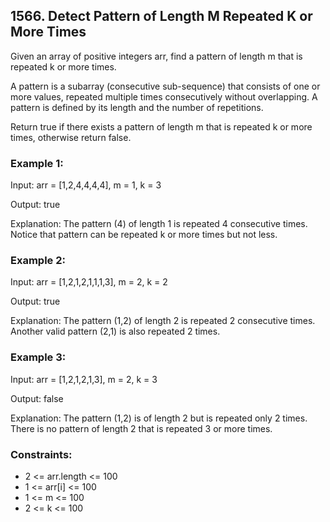 ## 1566. Detect Pattern of Length M Repeated K or More Times

Given an array of positive integers arr, find a pattern of length m that is repeated k or more times.

A pattern is a subarray (consecutive sub-sequence) that consists of one or more values, repeated multiple times consecutively without overlapping. A pattern is defined by its length and the number of repetitions.

Return true if there exists a pattern of length m that is repeated k or more times, otherwise return false.

### Example 1:

Input: arr = [1,2,4,4,4,4], m = 1, k = 3

Output: true

Explanation: The pattern (4) of length 1 is repeated 4 consecutive times. Notice that pattern can be repeated k or more times but not less.

### Example 2:

Input: arr = [1,2,1,2,1,1,1,3], m = 2, k = 2

Output: true

Explanation: The pattern (1,2) of length 2 is repeated 2 consecutive times. Another valid pattern (2,1) is also repeated 2 times.

### Example 3:

Input: arr = [1,2,1,2,1,3], m = 2, k = 3

Output: false

Explanation: The pattern (1,2) is of length 2 but is repeated only 2 times. There is no pattern of length 2 that is repeated 3 or more times.

### Constraints:

- 2 <= arr.length <= 100
- 1 <= arr[i] <= 100
- 1 <= m <= 100
- 2 <= k <= 100
